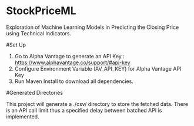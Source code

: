 # StockPriceML

Exploration of Machine Learning Models in Predicting the Closing Price using Technical Indicators.

#Set Up

1. Go to Alpha Vantage to generate an API Key : https://www.alphavantage.co/support/#api-key
2. Configure Environment Variable (AV_API_KEY) for Alpha Vantage API Key
3. Run Maven Install to download all dependencies.

#Generated Directories

This project will generate a ./csv/ directory to store the fetched data.
There is an API call limit thus a specified delay between batched API is implemented.